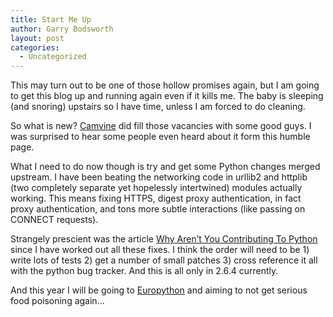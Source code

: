 ```yaml
---
title: Start Me Up
author: Garry Bodsworth
layout: post
categories:
  - Uncategorized
---
```

This may turn out to be one of those hollow promises again, but I am going to get this blog up and running again even if it kills me. The baby is sleeping (and snoring) upstairs so I have time, unless I am forced to do cleaning.

So what is new? [Camvine][1] did fill those vacancies with some good guys. I was surprised to hear some people even heard about it form this humble page.

What I need to do now though is try and get some Python changes merged upstream. I have been beating the networking code in urllib2 and httplib (two completely separate yet hopelessly intertwined) modules actually working. This means fixing HTTPS, digest proxy authentication, in fact proxy authentication, and tons more subtle interactions (like passing on CONNECT requests).

Strangely prescient was the article [Why Aren&#8217;t You Contributing To Python][2] since I have worked out all these fixes. I think the order will need to be 1) write lots of tests 2) get a number of small patches 3) cross reference it all with the python bug tracker. And this is all only in 2.6.4 currently.

And this year I will be going to [Europython][3] and aiming to not get serious food poisoning again&#8230;

 [1]: http://www.camvine.com
 [2]: http://jessenoller.com/2010/04/22/why-arent-you-contributing-to-python/
 [3]: http://www.europython.eu/